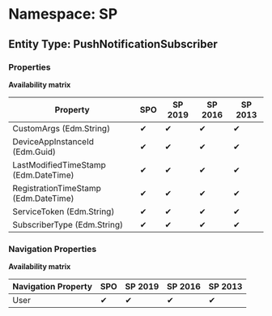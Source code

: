 # Namespace: SP

## Entity Type: PushNotificationSubscriber

### Properties

**Availability matrix**

Property | SPO | SP 2019 | SP 2016 | SP 2013
----------|-----|---------|---------|--------
CustomArgs (Edm.String) | ✔ | ✔ | ✔ | ✔
DeviceAppInstanceId (Edm.Guid) | ✔ | ✔ | ✔ | ✔
LastModifiedTimeStamp (Edm.DateTime) | ✔ | ✔ | ✔ | ✔
RegistrationTimeStamp (Edm.DateTime) | ✔ | ✔ | ✔ | ✔
ServiceToken (Edm.String) | ✔ | ✔ | ✔ | ✔
SubscriberType (Edm.String) | ✔ | ✔ | ✔ | ✔

### Navigation Properties

**Availability matrix**

Navigation Property | SPO | SP 2019 | SP 2016 | SP 2013
----------|-----|---------|---------|--------
User | ✔ | ✔ | ✔ | ✔
